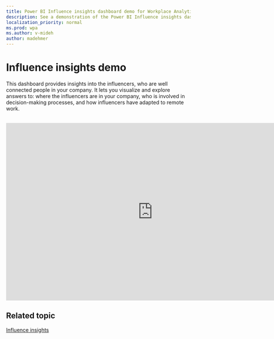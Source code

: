 ```yaml
---
title: Power BI Influence insights dashboard demo for Workplace Analytics
description: See a demonstration of the Power BI Influence insights dashboard
localization_priority: normal 
ms.prod: wpa
ms.author: v-mideh
author: madehmer
---
```

# Influence insights demo

This dashboard provides insights into the influencers, who are well connected people in your company. It lets you visualize and explore answers to: where the influencers are in your company, who is involved in decision-making processes, and how influencers have adapted to remote work.

<br><iframe width="800" height="486" src="https://msit.powerbi.com/view?r=eyJrIjoiZWMyNTJmNzktOWQzYy00OTEwLTgxZmQtZDZmMGI1OTJjYjYwIiwidCI6IjcyZjk4OGJmLTg2ZjEtNDFhZi05MWFiLTJkN2NkMDExZGI0NyIsImMiOjV9&embedImagePlaceholder=true" frameborder="0" allowFullScreen="true"></iframe>


## Related topic

[Influence insights](../tutorials/pbi-influence-db.md)

